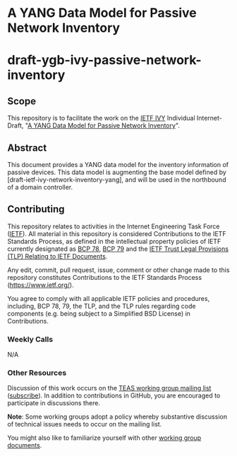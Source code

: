 # A YANG Data Model for Passive Network Inventory
# draft-ygb-ivy-passive-network-inventory

## Scope

This repository is to facilitate the work on the [IETF IVY](https://datatracker.ietf.org/wg/ivy/documents/) Individual Internet-Draft,
"[A YANG Data Model for Passive Network Inventory](https://datatracker.ietf.org/doc/draft-ygb-ivy-passive-network-inventory/)".

## Abstract
This document provides a YANG data model for the inventory information of passive devices. This data model is augmenting the base model defined by [draft-ietf-ivy-network-inventory-yang], and will be used in the northbound of a domain controller.

## Contributing

This repository relates to activities in the Internet Engineering Task Force
([IETF](https://www.ietf.org/)). All material in this repository is considered
Contributions to the IETF Standards Process, as defined in the intellectual
property policies of IETF currently designated as
[BCP 78](https://www.rfc-editor.org/info/bcp78),
[BCP 79](https://www.rfc-editor.org/info/bcp79) and the
[IETF Trust Legal Provisions (TLP) Relating to IETF Documents](http://trustee.ietf.org/trust-legal-provisions.html).

Any edit, commit, pull request, issue, comment or other change made to this repository constitutes Contributions to the IETF Standards Process
(https://www.ietf.org/).

You agree to comply with all applicable IETF policies and procedures, including,
BCP 78, 79, the TLP, and the TLP rules regarding code components (e.g. being
subject to a Simplified BSD License) in Contributions.

### Weekly Calls

N/A

### Other Resources

Discussion of this work occurs on the
[TEAS working group mailing list](https://mailarchive.ietf.org/arch/browse/teas/)
([subscribe](https://www.ietf.org/mailman/listinfo/teas)). In addition to
contributions in GitHub, you are encouraged to participate in discussions there.

**Note**: Some working groups adopt a policy whereby substantive discussion of
technical issues needs to occur on the mailing list.

You might also like to familiarize yourself with other
[working group documents](https://datatracker.ietf.org/wg/ccamp/documents/).
